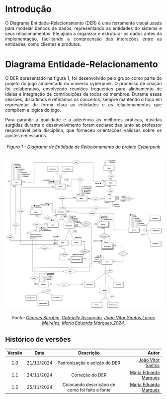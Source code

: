 # Introdução

<p align="justify">
O Diagrama Entidade-Relacionamento (DER) é uma ferramenta visual usada para modelar bancos de dados, representando as entidades do sistema e seus relacionamentos. Ele ajuda a organizar e estruturar os dados antes da implementação, facilitando a compreensão das interações entre as entidades, como clientes e produtos.
</p>

# Diagrama Entidade-Relacionamento

<p align="justify">
O DER apresentado na figura 1, foi desenvolvido pelo grupo como parte do projeto do jogo ambientado no universo cyberpunk. O processo de criação foi colaborativo, envolvendo reuniões frequentes para alinhamento de ideias e integração de contribuições de todos os membros. Durante essas sessões, discutimos e refinamos os conceitos, sempre mantendo o foco em representar de forma clara as entidades e os relacionamentos que compõem a lógica do jogo.  
</p>
<p align="justify">
Para garantir a qualidade e a aderência às melhores práticas, dúvidas surgidas durante o desenvolvimento foram esclarecidas junto ao professor responsável pela disciplina, que forneceu orientações valiosas sobre os ajustes necessários.
</p>

<h6 align="center">Figura 1 - Diagrama de Entidade de Relacionamento do projeto Cyberpunk</h6>

![cnpImg](../assets/DER.png)

<h6 align="center">Fonte: <a href="https://github.com/charles-serafim">Charles Serafim</a> ,<a href="https://github.com/GabriellyAssuncao">Gabrielly Assunção</a>, <a href="https://github.com/Jauzimm">João Vitor Santos</a>,<a href="https://github.com/Katuner">Lucas Meireles</a>, <a href="https://github.com/EduardaSMarques">Maria Eduarda Marques</a>.2024.</h6>

## Histórico de versões

| Versão |  Data  | Descrição | Autor | 
|:------:|:------:|:---------:|------:|
| 1.0 | 21/11/2024 | Padronização e adição do DER | [João Vitor Santos](https://github.com/Jauzimm) |
| 1.1 | 24/11/2024 | Correção do DER| [Maria Eduarda Marques](https://github.com/EduardaSMarques) |
| 1.2 | 25/11/2024 | Colocando descriçãoo de como foi feito e fonte| [Maria Eduarda Marques](https://github.com/EduardaSMarques) |